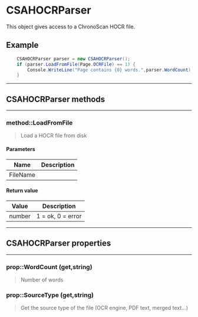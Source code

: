 # CSAHOCRParser

This object gives access to a ChronoScan HOCR file.

## Example
```cs
	CSAHOCRParser parser = new CSAHOCRParser();
	if (parser.LoadFromFile(Page.OCRFile) == 1) {
		Console.WriteLine("Page contains {0} words.",parser.WordCount);
	}
```
---
## CSAHOCRParser methods
---
### method::LoadFromFile
>Load a HOCR file from disk
#### Parameters
| Name				| Description		|
|-------------------|-------------------|
|FileName||
#### Return value
| Value				| Description		|
|-------------------|-------------------|
|number|1 = ok, 0 = error|
---
## CSAHOCRParser properties
---
### prop::WordCount (get,string)
>Number of words
### prop::SourceType (get,string)
>Get the source type of the file (OCR engine, PDF text, merged text...)
